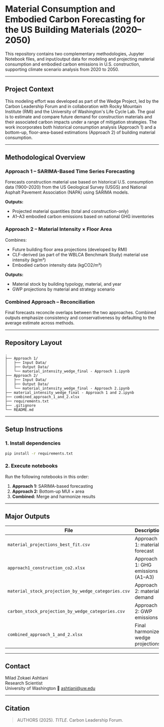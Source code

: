 # Material Consumption and Embodied Carbon Forecasting for the US Building Materials (2020–2050)

This repository contains two complementary methodologies, Jupyter Notebook files, and input/output data for modeling and projecting material consumption and embodied carbon emissions in U.S. construction, supporting climate scenario analysis from 2020 to 2050.

---

## Project Context

This modeling effort was developed as part of the Wedge Project, led by the Carbon Leadership Forum and in collaboration with Rocky Mountain Institute (RMI) and the University of Washington's Life Cycle Lab. The goal is to estimate and compare future demand for construction materials and their associated carbon impacts under a range of mitigation strategies. The work incorporates both historical consumption analysis (Approach 1) and a bottom-up, floor-area-based estimations (Approach 2) of building material consumption.

---

## Methodological Overview

### Approach 1 – SARIMA-Based Time Series Forecasting

Forecasts construction material use based on historical U.S. consumption data (1900–2020) from the US Geological Survey (USGS) and National Asphalt Pavement Association (NAPA) using SARIMA models.

**Outputs:**
- Projected material quantities (total and construction-only)
- A1–A3 embodied carbon emissions based on national GHG inventories

### Approach 2 – Material Intensity × Floor Area

Combines:
- Future building floor area projections (developed by RMI)
- CLF-derived (as part of the WBLCA Benchmark Study) material use intensity (kg/m²)
- Embodied carbon intensity data (kgCO2/m²)

**Outputs:**
- Material stock by building typology, material, and year
- GWP projections by material and strategy scenario

### Combined Approach – Reconciliation

Final forecasts reconcile overlaps between the two approaches. Combined outputs emphasize consistency and conservativeness by defaulting to the average estimate across methods.

---

## Repository Layout

```plaintext
.
├── Approach 1/
│   ├── Input Data/
│   ├── Output Data/
│   └── material_intensity_wedge_final - Approach 1.ipynb
├── Approach 2/
│   ├── Input Data/
│   ├── Output Data/
│   └── material_intensity_wedge_final - Approach 2.ipynb
├── material_intensity_wedge_final - Approach 1 and 2.ipynb
├── combined_approach_1_and_2.xlsx
├── requirements.txt
├── .gitignore
└── README.md
```

---

## Setup Instructions

### 1. Install dependencies

```bash
pip install -r requirements.txt
```

### 2. Execute notebooks

Run the following notebooks in this order:

1. **Approach 1:** SARIMA-based forecasting
2. **Approach 2:** Bottom-up MUI × area
3. **Combined:** Merge and harmonize results

---

## Major Outputs

| File                                            | Description                              |
|-------------------------------------------------|------------------------------------------|
| `material_projections_best_fit.csv`            | Approach 1: material forecast             |
| `approach1_construction_co2.xlsx`              | Approach 1: GHG emissions (A1–A3)         |
| `material_stock_projection_by_wedge_categories.csv` | Approach 2: material demand           |
| `carbon_stock_projection_by_wedge_categories.csv`   | Approach 2: GWP emissions              |
| `combined_approach_1_and_2.xlsx`               | Final harmonized wedge projections       |

---

## Contact

Milad Zokaei Ashtiani  
Research Scientist  
University of Washington 
📧 [ashtiani@uw.edu](mailto:ashtiani@uw.edu)

---

## Citation

> AUTHORS (2025). *TITLE*. Carbon Leadership Forum.

